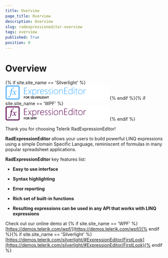```yaml
---
title: Overview
page_title: Overview
description: Overview
slug: radexpressioneditor-overview
tags: overview
published: True
position: 0
---
```


# Overview

{% if site.site_name == 'Silverlight' %}![](images/RadExpressionEditor_LogoSL.png){% endif %}{% if site.site_name == 'WPF' %}![](images/RadExpressionEditor_LogoWPF.png){% endif %}

Thank you for choosing Telerik RadExpressionEditor!

__RadExpressionEditor__ allows your users to build powerful LINQ expressions using a simple Domain Specific Language, reminiscent of formulas in many popular spreadsheet applications.

__RadExpressionEditor__ key features list:

* __Easy to use interface__

* __Syntax highlighting__

* __Error reporting__

* __Rich set of built-in functions__

* __Resulting expressions can be used in any API that works with LINQ expressions__

Check out our online demo at {% if site.site_name == 'WPF' %}[https://demos.telerik.com/wpf/](https://demos.telerik.com/wpf/){% endif %}{% if site.site_name == 'Silverlight' %}[https://demos.telerik.com/silverlight/#ExpressionEditor/FirstLook](https://demos.telerik.com/silverlight/#ExpressionEditor/FirstLook){% endif %}
